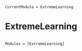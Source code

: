 ```@meta
CurrentModule = ExtremeLearning
```

# ExtremeLearning

```@index
```


```@autodocs
Modules = [ExtremeLearning]
```
